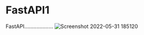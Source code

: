 # FastAPI1
FastAPI...................
![Screenshot 2022-05-31 185120](https://user-images.githubusercontent.com/67859818/171474467-e5345139-5c86-45ce-a535-448a6ffe16cc.jpg)
